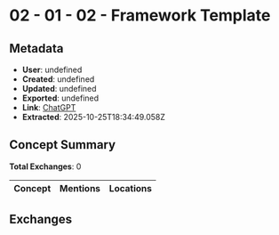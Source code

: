 # **02 - 01 - 02 - Framework Template**

## Metadata

- **User**: undefined
- **Created**: undefined
- **Updated**: undefined
- **Exported**: undefined
- **Link**: [ChatGPT](undefined)
- **Extracted**: 2025-10-25T18:34:49.058Z

## Concept Summary

**Total Exchanges**: 0

| Concept | Mentions | Locations |
|---------|----------|----------|

## Exchanges


